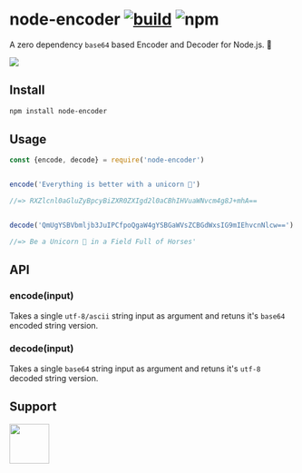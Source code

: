 # node-encoder [![build](https://img.shields.io/travis/websockets/ws/master.svg?logo=travis)](https://travis-ci.com/RocktimSaikia/node-encoder.svg?branch=master) ![npm](https://img.shields.io/npm/dm/node-encoder)
 A zero dependency `base64` based Encoder and Decoder for Node.js. :unicorn: 

<a href="https://npmjs.com/package/node-encoder"><img src="https://nodei.co/npm/node-encoder.png"></a>

## Install
```bash
npm install node-encoder
```

## Usage

```js
const {encode, decode} = require('node-encoder')


encode('Everything is better with a unicorn 🦄')

//=> RXZlcnl0aGluZyBpcyBiZXR0ZXIgd2l0aCBhIHVuaWNvcm4g8J+mhA==


decode('QmUgYSBVbmljb3JuIPCfpoQgaW4gYSBGaWVsZCBGdWxsIG9mIEhvcnNlcw==')

//=> Be a Unicorn 🦄 in a Field Full of Horses'
```

## API

### encode(input)

Takes a single `utf-8/ascii` string input as argument and retuns it's `base64` encoded string version.

### decode(input)

Takes a single `base64` string input as argument and retuns it's `utf-8` decoded string version.


## Support

<a href="https://www.buymeacoffee.com/7BdaxfI"><img src="https://user-images.githubusercontent.com/33410545/91206759-48d5d180-e725-11ea-93b5-754d98c007af.png" height="70px"/></a>
